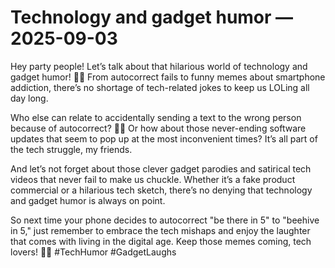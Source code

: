 # Technology and gadget humor — 2025-09-03

Hey party people! Let’s talk about that hilarious world of technology and gadget humor! 🤖💥 From autocorrect fails to funny memes about smartphone addiction, there’s no shortage of tech-related jokes to keep us LOLing all day long.

Who else can relate to accidentally sending a text to the wrong person because of autocorrect? 🙋‍♀️ Or how about those never-ending software updates that seem to pop up at the most inconvenient times? It’s all part of the tech struggle, my friends.

And let’s not forget about those clever gadget parodies and satirical tech videos that never fail to make us chuckle. Whether it’s a fake product commercial or a hilarious tech sketch, there’s no denying that technology and gadget humor is always on point.

So next time your phone decides to autocorrect "be there in 5" to "beehive in 5," just remember to embrace the tech mishaps and enjoy the laughter that comes with living in the digital age. Keep those memes coming, tech lovers! 📱😂 #TechHumor #GadgetLaughs